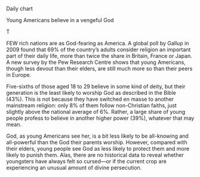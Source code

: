Daily chart

Young Americans believe in a vengeful God

T

FEW rich nations are as God-fearing as America. A global poll by Gallup in 2009 found that 69% of the country’s adults consider religion an important part of their daily life, more than twice the share in Britain, France or Japan. A new survey by the Pew Research Centre shows that young Americans, though less devout than their elders, are still much more so than their peers in Europe. 

Five-sixths of those aged 18 to 29 believe in some kind of deity, but their generation is the least likely to worship God as described in the Bible (43%). This is not because they have switched en masse to another mainstream religion: only 8% of them follow non-Christian faiths, just slightly above the national average of 6%. Rather, a large share of young people profess to believe in another higher power (39%), whatever that may mean. 

God, as young Americans see her, is a bit less likely to be all-knowing and all-powerful than the God their parents worship. However, compared with their elders, young people see God as less likely to protect them and more likely to punish them. Alas, there are no historical data to reveal whether youngsters have always felt so cursed—or if the current crop are experiencing an unusual amount of divine persecution.